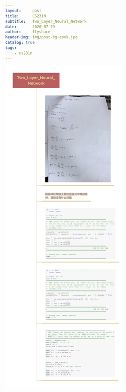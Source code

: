 ```yaml
---
layout:     post
title:      CS231N
subtitle:   Two_Layer_Neural_Network
date:       2020-07-29
author:     flyshare
header-img: img/post-bg-cook.jpg
catalog: true
tags:
    - cs231n
---
```

![](/img/Two_Layer_Neural_Network.png)